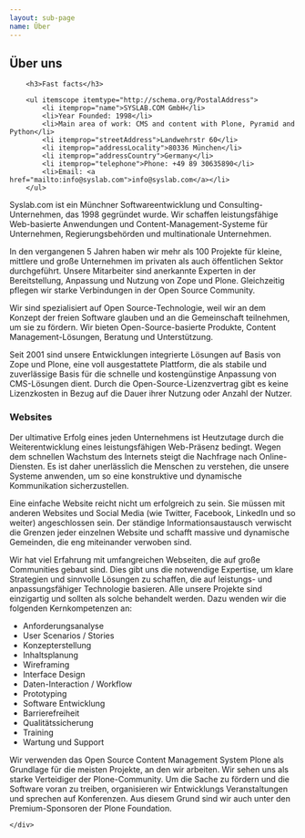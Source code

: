 ```yaml
---
layout: sub-page
name: Ûber
---
```


<section id="about">
    <div class="container" itemscope itemtype="http://schema.org/Organization">
        <h2>Über uns</h2>

        <h3>Fast facts</h3>

        <ul itemscope itemtype="http://schema.org/PostalAddress">
            <li itemprop="name">SYSLAB.COM GmbH</li>
            <li>Year Founded: 1998</li>
            <li>Main area of work: CMS and content with Plone, Pyramid and Python</li>
            <li itemprop="streetAddress">Landwehrstr 60</li>
            <li itemprop="addressLocality">80336 München</li>
            <li itemprop="addressCountry">Germany</li>
            <li itemprop="telephone">Phone: +49 89 30635890</li>
            <li>Email: <a href="mailto:info@syslab.com">info@syslab.com</a></li>
        </ul>


<p>Syslab.com ist ein Münchner Softwareentwicklung und Consulting-Unternehmen, das 1998 gegründet wurde. Wir schaffen leistungsfähige Web-basierte Anwendungen und Content-Management-Systeme für Unternehmen, Regierungsbehörden und multinationale Unternehmen.</p>

<p>In den vergangenen 5 Jahren haben wir mehr als 100 Projekte für kleine, mittlere und große Unternehmen im privaten als auch öffentlichen Sektor durchgeführt. Unsere Mitarbeiter sind anerkannte Experten in der Bereitstellung, Anpassung und Nutzung von Zope und Plone. Gleichzeitig pflegen wir starke Verbindungen in der Open Source Community.</p>

<p>Wir sind spezialisiert auf Open Source-Technologie, weil wir an dem Konzept der freien Software glauben und an die Gemeinschaft teilnehmen, um sie zu fördern. Wir bieten Open-Source-basierte Produkte, Content Management-Lösungen, Beratung und Unterstützung.</p>

<p>Seit 2001 sind unsere Entwicklungen integrierte Lösungen auf Basis von Zope und Plone, eine voll ausgestattete Plattform, die als stabile und zuverlässige Basis für die schnelle und kostengünstige Anpassung von CMS-Lösungen dient. Durch die Open-Source-Lizenzvertrag gibt es keine Lizenzkosten in Bezug auf die Dauer ihrer Nutzung oder Anzahl der Nutzer.</p>

<h3>Websites</h3>

<p>Der ultimative Erfolg eines jeden Unternehmens ist Heutzutage durch die Weiterentwicklung eines leistungsfähigen Web-Präsenz bedingt. Wegen dem schnellen Wachstum des Internets steigt die Nachfrage nach Online-Diensten. Es ist daher unerlässlich die Menschen zu verstehen, die unsere Systeme anwenden, um so eine konstruktive und dynamische Kommunikation sicherzustellen.</p>

<p>Eine einfache Website reicht nicht um erfolgreich zu sein. Sie müssen mit anderen Websites und Social Media (wie Twitter, Facebook, LinkedIn und so weiter) angeschlossen sein. Der ständige Informationsaustausch verwischt die Grenzen jeder einzelnen Website und schafft massive und dynamische Gemeinden, die eng miteinander verwoben sind.</p>

<p>Wir hat viel Erfahrung mit umfangreichen Webseiten, die auf große Communities gebaut sind. Dies gibt uns die notwendige Expertise, um klare Strategien und sinnvolle Lösungen zu schaffen, die auf leistungs- und anpassungsfähiger Technologie basieren. Alle unsere Projekte sind einzigartig und sollten als solche behandelt werden. Dazu wenden wir die folgenden Kernkompetenzen an:
<ul>
<li>Anforderungsanalyse</li>
<li>User Scenarios / Stories</li>
<li>Konzepterstellung</li>
<li>Inhaltsplanung</li>
<li>Wireframing</li>
<li>Interface Design</li>
<li>Daten-Interaction / Workflow</li>
<li>Prototyping</li>
<li>Software Entwicklung</li>
<li>Barrierefreiheit</li>
<li>Qualitätssicherung</li>
<li>Training</li>
<li>Wartung und Support</li>
</ul>

<p>Wir verwenden das Open Source Content Management System Plone als Grundlage für die meisten Projekte, an den wir arbeiten. Wir sehen uns als starke Verteidiger der Plone-Community. Um die Sache zu fördern und die Software voran zu treiben, organisieren wir Entwicklungs Veranstaltungen und sprechen auf Konferenzen. Aus diesem Grund sind wir auch unter den Premium-Sponsoren der Plone Foundation.</p>






    </div>
</section>


